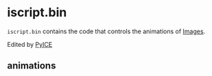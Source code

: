 # iscript.bin
`iscript.bin` contains the code that controls the animations of [Images](/Help/Files/DAT/images.dat.md).

Edited by [PyICE](/Help/Programs/PyICE.md)

## animations